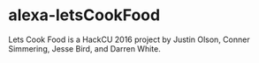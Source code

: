 # alexa-letsCookFood
Lets Cook Food is a HackCU 2016 project by Justin Olson, Conner Simmering, Jesse Bird, and Darren White. 
